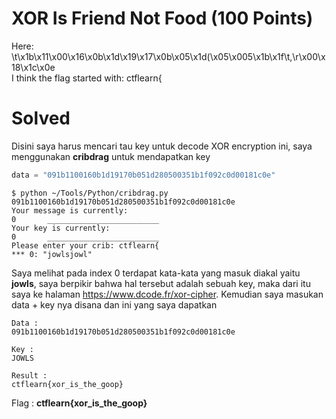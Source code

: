 # XOR Is Friend Not Food (100 Points)
Here: \t\x1b\x11\x00\x16\x0b\x1d\x19\x17\x0b\x05\x1d(\x05\x005\x1b\x1f\t,\r\x00\x18\x1c\x0e
<br>
I think the flag started with: ctflearn{
# Solved
Disini saya harus mencari tau key untuk decode XOR encryption ini, saya menggunakan <b>cribdrag</b> untuk mendapatkan key
```python
data = "091b1100160b1d19170b051d280500351b1f092c0d00181c0e"
```
```
$ python ~/Tools/Python/cribdrag.py 091b1100160b1d19170b051d280500351b1f092c0d00181c0e
Your message is currently:
0       _________________________
Your key is currently:
0       _________________________
Please enter your crib: ctflearn{
*** 0: "jowlsjowl"
```
Saya melihat pada index 0 terdapat kata-kata yang masuk diakal yaitu <b>jowls</b>, saya berpikir bahwa hal tersebut adalah sebuah key, maka dari itu saya ke halaman https://www.dcode.fr/xor-cipher. Kemudian saya masukan data + key nya disana dan ini yang saya dapatkan
```
Data :
091b1100160b1d19170b051d280500351b1f092c0d00181c0e

Key :
JOWLS

Result :
ctflearn{xor_is_the_goop}
```
Flag : <b>ctflearn{xor_is_the_goop}</b>